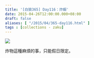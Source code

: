 ```yaml
---
title: '[白狼365] Day116：炸蝦'
date: 2015-04-26T12:00:00.000+08:00
draft: false
aliases: [ "/2015/04/365-day116.html" ]
tags : [collections - zaku]
---
```


![](/images/zaku116.jpg)

炸物這種麻煩的事，只能假日限定。
